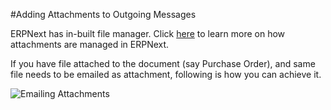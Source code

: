 
#Adding Attachments to Outgoing Messages

ERPNext has in-built file manager. Click [here]({{docs_base_url}}/user/videos/learn/file-manager.html) to learn more on how attachments are managed in ERPNext.

If you have file attached to the document (say Purchase Order), and same file needs to be emailed as attachment, following is how you can achieve it.

<img alt="Emailing Attachments" class="screenshot" src="{{docs_base_url}}/assets/img/articles/email-file-attachment.gif">

<!-- markdown -->